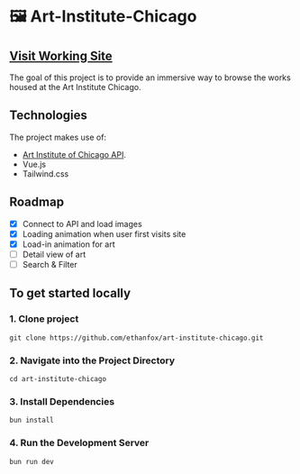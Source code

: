 # 🖼️ Art-Institute-Chicago

## [Visit Working Site](https://ethanfox.github.io/art-institute-chicago/)
The goal of this project is to provide an immersive way to browse the works housed at the Art Institute Chicago.


## Technologies
The project makes use of:
- [Art Institute of Chicago API](https://api.artic.edu/docs/).
- Vue.js
- Tailwind.css

  
## Roadmap
- [x] Connect to API and load images
- [x] Loading animation when user first visits site
- [x] Load-in animation for art
- [ ] Detail view of art
- [ ] Search & Filter

## To get started locally

### 1. Clone project <br>
```
git clone https://github.com/ethanfox/art-institute-chicago.git
```

### 2. Navigate into the Project Directory  
```
cd art-institute-chicago
```

### 3. Install Dependencies  <br>
```
bun install
```

### 4. Run the Development Server  <br>
```
bun run dev
```
